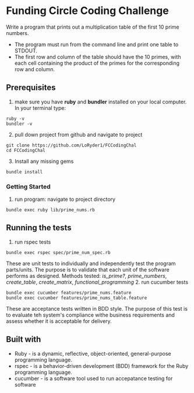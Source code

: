 # Funding Circle Coding Challenge

Write a program that prints out a multiplication table of the first 10 prime numbers.
  - The program must run from the command line and print one table to STDOUT.
  - The first row and column of the table should have the 10 primes, with each cell containing the product of the primes for the corresponding row and column. 

## Prerequisites

  1. make sure you have **ruby** and **bundler** installed on your local computer. In your terminal type:
  ```
  ruby -v
  bundler -v
  ```
  2. pull down project from github and navigate to project
  ```
  git clone https://github.com/LoRyder1/FCCodingChal
  cd FCCodingChal
  ```
  3. Install any missing gems
  ```
  bundle install
  ```

### Getting Started 

  1. run program: navigate to project directory
  ```
  bundle exec ruby lib/prime_nums.rb
  ```

## Running the tests

  1. run rspec tests
  ```
  bundle exec rspec spec/prime_num_spec.rb
  ```
  These are unit tests to individually and independently test the program parts/units. The purpose is to validate that each unit of the software performs as designed.
  Methods tested: *is_prime?*, *prime_numbers*, *create_table*, *create_matrix*, *functional_programming*
  2. run cucumber tests
  ```
  bundle exec cucumber features/prime_nums.feature
  bundle exec cucumber features/prime_nums_table.feature
  ```
  These are acceptance tests written in BDD style. The purpose of this test is to evaluate teh system's compliance withe business requirements and assess whether it is acceptable for delivery.

## Built with

* Ruby - is a dynamic, reflective, object-oriented, general-purpose programming language.
* rspec - is a behavior-driven development (BDD) framework for the Ruby programming language.
* cucumber - is a software tool used to run accepatance testing for software
